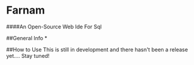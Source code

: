 Farnam 
====================

####An Open-Source Web Ide For Sql

##General Info
* 


##How to Use
This is still in development and there hasn't been a release yet.... Stay tuned!
